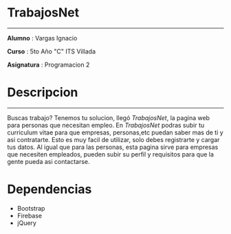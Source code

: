 # TrabajosNet
***
**Alumno**
 : Vargas Ignacio

**Curso**
 : 5to Año "C" ITS Villada
 
 **Asignatura**
 : Programacion 2

# Descripcion
***

Buscas trabajo? Tenemos tu solucion, llegó _TrabajosNet_, la pagina web para personas que necesitan empleo.
En _TrabajosNet_ podras subir tu curriculum vitae para que empresas, personas,etc puedan saber mas de ti y asi contratarte.
Esto es muy facil de utilizar, solo debes registrarte y cargar tus datos. 
Al igual que para las personas, esta pagina sirve para empresas que necesiten empleados, pueden subir su perfil y requisitos para que la gente pueda asi contactarse.


# Dependencias

* Bootstrap
* Firebase
* jQuery